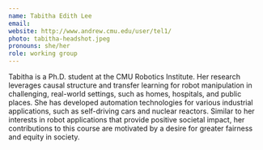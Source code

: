 ```yaml
---
name: Tabitha Edith Lee
email:
website: http://www.andrew.cmu.edu/user/tel1/
photo: tabitha-headshot.jpeg
pronouns: she/her
role: working group
---
```

Tabitha is a Ph.D. student at the CMU Robotics Institute. Her research leverages causal structure and transfer learning for robot manipulation in challenging, real-world settings, such as homes, hospitals, and public places. She has developed automation technologies for various industrial applications, such as self-driving cars and nuclear reactors. Similar to her interests in robot applications that provide positive societal impact, her contributions to this course are motivated by a desire for greater fairness and equity in society.